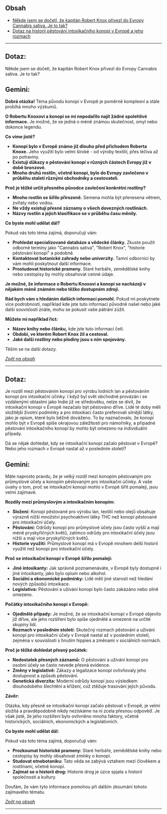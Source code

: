 ## Obsah

- [Někde jsem se dočetl, že kapitán Robert Knox přivezl do Evropy Cannabis sativa. Je to tak?](#dotaz)
- [Dotaz na historii pěstování intoxikačního konopí v Evropě a jeho rozmach](#dotaz-1)

---

## Dotaz:

Někde jsem se dočetl, že kapitán Robert Knox přivezl do Evropy Cannabis sativa. Je to tak?

## Gemini:

**Dobrá otázka!** Téma původu konopí v Evropě je poměrně komplexní a stále probíhá mnoho výzkumů.

**O Robertu Knoxovi a konopí se mi nepodařilo najít žádné spolehlivé informace.** Je možné, že se jedná o méně známou skutečnost, omyl nebo dokonce legendu. 

**Co víme jistě?**

* **Konopí bylo v Evropě známo již dlouho před příchodem Roberta Knoxe.** Jeho využití bylo velmi široké - od výroby textilií, přes léčiva až po potraviny.
* **Existují důkazy o pěstování konopí v různých částech Evropy již v době bronzové.**
* **Mnoho druhů rostlin, včetně konopí, bylo do Evropy zavlečeno v průběhu staletí různými obchodníky a cestovateli.**

**Proč je těžké určit přesného původce zavlečení konkrétní rostliny?**

* **Mnoho rostlin se šířilo přirozeně.** Semena mohla být přenesena větrem, zvířaty nebo vodou.
* **Ne vždy existují přesné záznamy o všech dovezných rostlinách.**
* **Názvy rostlin a jejich klasifikace se v průběhu času měnily.**

**Co byste mohl udělat dál?**

Pokud vás toto téma zajímá, doporučuji vám:

* **Prohledat specializované databáze a vědecké články.** Zkuste použít odborné termíny jako "Cannabis sativa", "Robert Knox", "historie pěstování konopí" a podobně.
* **Kontaktovat botanické zahrady nebo univerzity.** Tamní odborníci by vám mohli poskytnout další informace.
* **Prostudovat historické prameny.** Staré herbáře, zemědělské knihy nebo cestopisy by mohly obsahovat cenné údaje.

**Je možné, že informace o Robertu Knoxovi a konopí se nacházejí v nějakém méně známém nebo těžko dostupném zdroji.** 

**Rád bych vám s hledáním dalších informací pomohl.** Pokud mi poskytnete více podrobností, například kde jste tuto informaci původně našel nebo jaké další souvislosti znáte, mohu se pokusit vaše pátrání zúžit. 

**Můžete mi například říct:**

* **Název knihy nebo článku,** kde jste tuto informaci četl.
* **Období, ve kterém Robert Knox žil a cestoval.**
* **Jaké další rostliny nebo plodiny jsou s ním spojovány.**

Těším se na další dotazy. 

[*Zpět na obsah*](#obsah)

---

## Dotaz:


Je rozdíl mezi pěstováním konopí pro výrobu lodních lan a pěstováním konopí pro intoxikační účinky. I když byl svět obchodně provázán i se vzdálenými oblastmi jako Indie již ve středověku, nelze se divit, že intoxikační konopí v Evropě nezačalo být pěstováno dříve. Lidé té doby měli složitější životní podmínky a pro intoxikaci často preferovali silnější látky, jako je opium, které bylo běžně dováženo. To by naznačovalo, že konopí mohlo být v Evropě spíše okrajovou záležitostí pro námořníky, a případné pěstování intoxikačního konopí by mohlo být omezeno na individuální případy.

Dá se nějak dohledat, kdy se intoxikační konopí začalo pěstovat v Evropě? Nebo jeho rozmach v Evropě nastal až v posledním století?

## Gemini:

Máte naprosto pravdu, že je velký rozdíl mezi konopím pěstovaným pro průmyslové účely a konopím pěstovaným pro intoxikační účinky. A vaše úvahy o tom, proč se intoxikační konopí mohlo v Evropě šířit pomaleji, jsou velmi zajímavé.

**Rozdíly mezi průmyslovým a intoxikačním konopím:**

* **Složení:** Konopí pěstované pro výrobu lan, textilií nebo olejů obsahuje výrazně nižší množství psychoaktivní látky THC než konopí pěstované pro intoxikační účely.
* **Pěstování:** Odrůdy konopí pro průmyslové účely jsou často vyšší a mají méně pryskyřičných květů, zatímco odrůdy pro intoxikační účely jsou nižší a mají více pryskyřičných květů.
* **Historie využití:** Průmyslové konopí má v Evropě mnohem delší historii využití než konopí pro intoxikační účely.

**Proč se intoxikační konopí v Evropě šířilo pomaleji:**

* **Jiné intoxikanty:** Jak správně poznamenáváte, v Evropě byly dostupné i jiné intoxikanty, jako bylo opium nebo alkohol.
* **Sociální a ekonomické podmínky:** Lidé měli jiné starosti než hledání nových způsobů intoxikace.
* **Legislativa:** Pěstování a užívání konopí bylo často zakázáno nebo silně omezeno.

**Počátky intoxikačního konopí v Evropě:**

* **Ojedinělé případy:** Je možné, že se intoxikační konopí v Evropě objevilo již dříve, ale jeho rozšíření bylo spíše ojedinělé a omezené na určité skupiny lidí.
* **Rozmach v posledním století:** Skutečný rozmach pěstování a užívání konopí pro intoxikační účely v Evropě nastal až v posledním století, zejména v souvislosti s hnutím hippies a změnami v sociálních normách.

**Proč je těžké dohledat přesný počátek:**

* **Nedostatek přesných záznamů:** O pěstování a užívání konopí pro osobní účely se často nevede přesná evidence.
* **Změny v legislativě:** Zákazy a legalizace konopí ovlivňovaly jeho dostupnost a způsob pěstování.
* **Genetická diverzita:** Moderní odrůdy konopí jsou výsledkem dlouhodobého šlechtění a křížení, což ztěžuje trasování jejich původu.

**Závěr:**

Otázka, kdy přesně se intoxikační konopí začalo pěstovat v Evropě, je velmi složitá a pravděpodobně nikdy nezískáme na ni zcela přesnou odpověď. Je však jisté, že jeho rozšíření bylo ovlivněno mnoha faktory, včetně historických, sociálních, ekonomických a legislativních.

**Co byste mohl udělat dál:**

Pokud vás toto téma zajímá, doporučuji vám:

* **Prozkoumat historické prameny:** Staré herbáře, zemědělské knihy nebo cestopisy by mohly obsahovat zmínky o konopí.
* **Studovat etnobotaniku:** Tato věda se zabývá vztahem mezi člověkem a rostlinami, včetně konopí.
* **Zajímat se o historii drog:** Historie drog je úzce spjata s historií společnosti a kultury.

Doufám, že vám tyto informace pomohou při dalším zkoumání tohoto zajímavého tématu.


[*Zpět na obsah*](#obsah)

---
